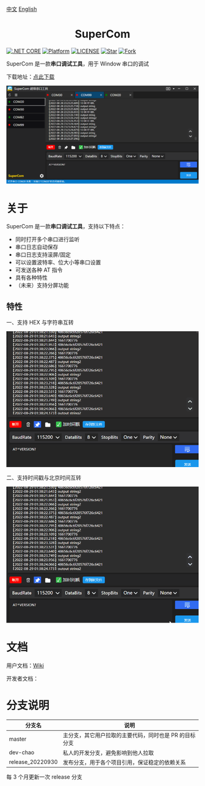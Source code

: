 

[中文](README.md) [English](README_EN.md) 


<h1 align="center">SuperCom</h1>

[![.NET CORE](https://img.shields.io/badge/.NET%20Framework-4.7.2-d.svg)](#)
[![Platform](https://img.shields.io/badge/Platform-Win-brightgreen.svg)](#)
[![LICENSE](https://img.shields.io/badge/license-GPL%203.0-blue)](#)
[![Star](https://img.shields.io/github/stars/SuperStudio/SuperCom?label=Star%20this%20repo)](https://github.com/SuperStudio/SuperCom)
[![Fork](https://img.shields.io/github/forks/SuperStudio/SuperCom?label=Fork%20this%20repo)](https://github.com/SuperStudio/SuperCom/fork)

SuperCom 是一款**串口调试工具**，用于 Window 串口的调试

下载地址：[点此下载](https://github.com/SuperStudio/SuperCom/releases)

<img src="Image/image-20220828232341836.png" alt="image-20220828232341836" style="zoom:80%;" />

# 关于

SuperCom 是一款**串口调试工具**，支持以下特点：

- 同时打开多个串口进行监听
- 串口日志自动保存
- 串口日志支持滚屏/固定
- 可以设置波特率、位大小等串口设置
- 可发送各种 AT 指令
- 具有各种特性
- （未来）支持分屏功能

## 特性

一、支持 HEX 与字符串互转

<img src="Image/hex.gif" alt="hex" style="zoom:80%;" />

二、支持时间戳与北京时间互转

<img src="Image/time.gif" alt="time" style="zoom:80%;" />

# 文档

用户文档：[Wiki](https://github.com/SuperStudio/SuperCom/wiki)

开发者文档：

# 分支说明

| 分支名           | 说明                                                   |
| ---------------- | ------------------------------------------------------ |
| master           | 主分支，其它用户拉取的主要代码，同时也是 PR 的目标分支 |
| dev-chao         | 私人的开发分支，避免影响到他人拉取                     |
| release_20220930 | 发布分支，用于各个项目引用，保证稳定的依赖关系         |

每 3 个月更新一次 release 分支

